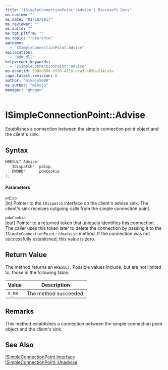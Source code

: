 ```yaml
---
title: "ISimpleConnectionPoint::Advise | Microsoft Docs"
ms.custom: ""
ms.date: "01/18/2017"
ms.reviewer: ""
ms.suite: ""
ms.tgt_pltfrm: ""
ms.topic: "reference"
apiname: 
  - "ISimpleConnectionPoint.Advise"
apilocation: 
  - "pdm.dll"
helpviewer_keywords: 
  - "ISimpleConnectionPoint::Advise"
ms.assetid: 59ded60d-b938-4110-aca3-e69ba234ca9a
caps.latest.revision: 8
author: "mikejo5000"
ms.author: "mikejo"
manager: "ghogen"
---
```

# ISimpleConnectionPoint::Advise
Establishes a connection between the simple connection point object and the client's sink.  
  
## Syntax  
  
```cpp
HRESULT Advise(  
   IDispatch*  pdisp,  
   DWORD*      pdwCookie  
);  
```  
  
#### Parameters  
 `pdisp`  
 [in] Pointer to the `IDispatch` interface on the client's advise sink. The client's sink receives outgoing calls from the simple connection point.  
  
 `pdwCookie`  
 [out] Pointer to a returned token that uniquely identifies this connection. The caller uses this token later to delete the connection by passing it to the `ISimpleConnectionPoint::Unadvise` method. If the connection was not successfully established, this value is zero.  
  
## Return Value  
 The method returns an `HRESULT`. Possible values include, but are not limited to, those in the following table.  
  
|Value|Description|  
|-----------|-----------------|  
|`S_OK`|The method succeeded.|  
  
## Remarks  
 This method establishes a connection between the simple connection point object and the client's sink.  
  
## See Also  
 [ISimpleConnectionPoint Interface](../../winscript/reference/isimpleconnectionpoint-interface.md)   
 [ISimpleConnectionPoint::Unadvise](../../winscript/reference/isimpleconnectionpoint-unadvise.md)